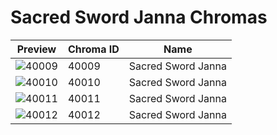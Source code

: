 # Sacred Sword Janna Chromas

| Preview | Chroma ID | Name |
|---------|-----------|------|
| ![40009](https://raw.communitydragon.org/latest/plugins/rcp-be-lol-game-data/global/default/v1/champion-chroma-images/40/40009.png) | 40009 | Sacred Sword Janna |
| ![40010](https://raw.communitydragon.org/latest/plugins/rcp-be-lol-game-data/global/default/v1/champion-chroma-images/40/40010.png) | 40010 | Sacred Sword Janna |
| ![40011](https://raw.communitydragon.org/latest/plugins/rcp-be-lol-game-data/global/default/v1/champion-chroma-images/40/40011.png) | 40011 | Sacred Sword Janna |
| ![40012](https://raw.communitydragon.org/latest/plugins/rcp-be-lol-game-data/global/default/v1/champion-chroma-images/40/40012.png) | 40012 | Sacred Sword Janna |